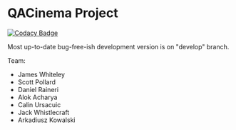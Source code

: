 # QACinema Project

[![Codacy Badge](https://api.codacy.com/project/badge/Grade/3454f1d42aca4869a4f3c7cddb3d83e2)](https://www.codacy.com/app/Imgundams/QACinema?utm_source=github.com&utm_medium=referral&utm_content=calinu4/QACinema&utm_campaign=badger)

Most up-to-date bug-free-ish development version is on "develop" branch.

Team:
- James Whiteley
- Scott Pollard
- Daniel Raineri
- Alok Acharya
- Calin Ursacuic
- Jack Whistlecraft
- Arkadiusz Kowalski
